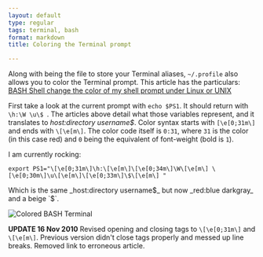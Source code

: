 ```yaml
---
layout: default
type: regular
tags: terminal, bash
format: markdown
title: Coloring the Terminal prompt

---
```

Along with being the file to store your Terminal aliases, `~/.profile` also allows you to color the Terminal prompt. This article has the particulars: [BASH Shell change the color of my shell prompt under Linux or UNIX](http://www.mactricksandtips.com/2008/10/customizing-the-mac-terminal-bash-prompt.html)

First take a look at the current prompt with `echo $PS1`. It should return with `\h:\W \u\$ `. The articles above detail what those variables represent, and it translates to _host:directory username$_. Color syntax starts with `[\e[0;31m\]` and ends with `\[\e[m\]`. The color code itself is  `0:31`, where `31` is the color (in this case red) and `0` being the equivalent of font-weight (bold is `1`).

I am currently rocking:

    export PS1="\[\e[0;31m\]\h:\[\e[m\]\[\e[0;34m\]\W\[\e[m\] \[\e[0;30m\]\u\[\e[m\]\[\e[0;33m\]\$\[\e[m\] "

Which is the same _host:directory username$_ but now _red:blue darkgray_ and a beige `$`.

![Colored BASH Terminal](http://media.tumblr.com/tumblr_l9xrs1Pzsw1qan2hw.png)

**UPDATE 16 Nov 2010** Revised opening and closing tags to `\[\e[0;31m\]` and `\[\e[m\]`. Previous version didn't close tags properly and messed up line breaks.  Removed link to erroneous article.